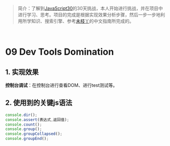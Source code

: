 <br/>

>简介：了解到[JavaScript30](https://javascript30.com)的30天挑战，本人开始进行挑战，并在项目中进行学习、思考。项目的完成是根据实现效果分析步骤，然后一步一步地利用所学知识、搜索引擎、参考[未枝丫](https://github.com/soyaine)的中文指南所完成的。

<br/>

# 09 Dev Tools Domination

## 1. 实现效果
**控制台调试**：在控制台进行查看DOM、进行test测试等。

## 2. 使用到的关键js语法
```javascript
console.dir();
console.assert(表达式,返回值);
console.count();
console.group();
console.groupCollapsed();
console.groupEnd();
```
